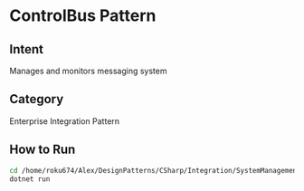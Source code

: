 # ControlBus Pattern

## Intent
Manages and monitors messaging system

## Category
Enterprise Integration Pattern

## How to Run
```bash
cd /home/roku674/Alex/DesignPatterns/CSharp/Integration/SystemManagement/ControlBus
dotnet run
```
